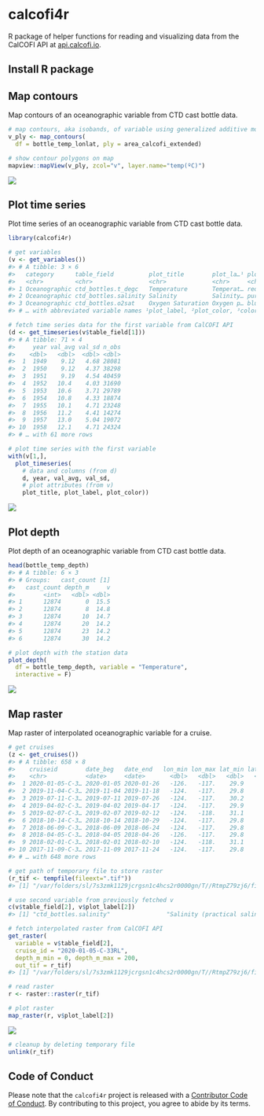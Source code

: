 calcofi4r
================

R package of helper functions for reading and visualizing data from the
CalCOFI API at [api.calcofi.io](https://api.calcofi.io).

## Install R package

## Map contours

Map contours of an oceanographic variable from CTD cast bottle data.

``` r
# map contours, aka isobands, of variable using generalized additive model (GAM)
v_ply <- map_contours(
  df = bottle_temp_lonlat, ply = area_calcofi_extended)

# show contour polygons on map 
mapview::mapView(v_ply, zcol="v", layer.name="temp(ºC)")
```

![](man/figures/map_contours-1.png)<!-- -->

## Plot time series

Plot time series of an oceanographic variable from CTD cast bottle data.

``` r
library(calcofi4r)

# get variables
(v <- get_variables())
#> # A tibble: 3 × 6
#>   category      table_field          plot_title        plot_la…¹ plot_…² color…³
#>   <chr>         <chr>                <chr>             <chr>     <chr>   <chr>  
#> 1 Oceanographic ctd_bottles.t_degc   Temperature       Temperat… red     Reds   
#> 2 Oceanographic ctd_bottles.salinity Salinity          Salinity… purple  Purples
#> 3 Oceanographic ctd_bottles.o2sat    Oxygen Saturation Oxygen p… blue    Blues  
#> # … with abbreviated variable names ¹​plot_label, ²​plot_color, ³​color_palette

# fetch time series data for the first variable from CalCOFI API
(d <- get_timeseries(v$table_field[1]))
#> # A tibble: 71 × 4
#>     year val_avg val_sd n_obs
#>    <dbl>   <dbl>  <dbl> <dbl>
#>  1  1949    9.12   4.68 28081
#>  2  1950    9.12   4.37 38298
#>  3  1951    9.19   4.54 40459
#>  4  1952   10.4    4.03 31690
#>  5  1953   10.6    3.71 29789
#>  6  1954   10.8    4.33 18874
#>  7  1955   10.1    4.71 23248
#>  8  1956   11.2    4.41 14274
#>  9  1957   13.0    5.04 19072
#> 10  1958   12.1    4.71 24324
#> # … with 61 more rows

# plot time series with the first variable
with(v[1,],
  plot_timeseries(
    # data and columns (from d)
    d, year, val_avg, val_sd,
    # plot attributes (from v)
    plot_title, plot_label, plot_color))
```

![](man/figures/plot_timeseries-1.png)<!-- -->

## Plot depth

Plot depth of an oceanographic variable from CTD cast bottle data.

``` r
head(bottle_temp_depth)
#> # A tibble: 6 × 3
#> # Groups:   cast_count [1]
#>   cast_count depth_m     v
#>        <int>   <dbl> <dbl>
#> 1      12874       0  15.5
#> 2      12874       8  14.8
#> 3      12874      10  14.7
#> 4      12874      20  14.2
#> 5      12874      23  14.2
#> 6      12874      30  14.2

# plot depth with the station data
plot_depth(
  df = bottle_temp_depth, variable = "Temperature",
  interactive = F)
```

![](man/figures/plot_depth-1.png)<!-- -->

## Map raster

Map raster of interpolated oceanographic variable for a cruise.

``` r
# get cruises
(z <- get_cruises())
#> # A tibble: 658 × 8
#>    cruiseid        date_beg   date_end   lon_min lon_max lat_min lat_max n_casts
#>    <chr>           <date>     <date>       <dbl>   <dbl>   <dbl>   <dbl>   <dbl>
#>  1 2020-01-05-C-3… 2020-01-05 2020-01-26   -126.   -117.    29.9    37.8     104
#>  2 2019-11-04-C-3… 2019-11-04 2019-11-18   -124.   -117.    29.8    35.1      75
#>  3 2019-07-11-C-3… 2019-07-11 2019-07-26   -124.   -117.    30.2    35.1      70
#>  4 2019-04-02-C-3… 2019-04-02 2019-04-17   -124.   -117.    29.9    35.1      67
#>  5 2019-02-07-C-3… 2019-02-07 2019-02-12   -124.   -118.    31.1    34.5      29
#>  6 2018-10-14-C-3… 2018-10-14 2018-10-29   -124.   -117.    29.8    35.1      74
#>  7 2018-06-09-C-3… 2018-06-09 2018-06-24   -124.   -117.    29.8    35.1      72
#>  8 2018-04-05-C-3… 2018-04-05 2018-04-26   -126.   -117.    29.8    37.8     103
#>  9 2018-02-01-C-3… 2018-02-01 2018-02-10   -124.   -118.    31.1    35.1      45
#> 10 2017-11-09-C-3… 2017-11-09 2017-11-24   -124.   -117.    29.8    35.1      74
#> # … with 648 more rows

# get path of temporary file to store raster
(r_tif <- tempfile(fileext=".tif"))
#> [1] "/var/folders/sl/7s3zmk1129jcrgsn1c4hcs2r0000gn/T//RtmpZ79zj6/filef06d13d0c62e.tif"

# use second variable from previously fetched v
c(v$table_field[2], v$plot_label[2])
#> [1] "ctd_bottles.salinity"                "Salinity (practical salinity scale)"

# fetch interpolated raster from CalCOFI API
get_raster(
  variable = v$table_field[2],
  cruise_id = "2020-01-05-C-33RL",
  depth_m_min = 0, depth_m_max = 200,
  out_tif = r_tif)
#> [1] "/var/folders/sl/7s3zmk1129jcrgsn1c4hcs2r0000gn/T//RtmpZ79zj6/filef06d13d0c62e.tif"

# read raster
r <- raster::raster(r_tif)

# plot raster
map_raster(r, v$plot_label[2])
```

![](man/figures/map_raster-1.png)<!-- -->

``` r
# cleanup by deleting temporary file
unlink(r_tif)
```

## Code of Conduct

Please note that the `calcofi4r` project is released with a [Contributor
Code of
Conduct](https://calcofi.github.io/calcofi4r/CODE_OF_CONDUCT.html). By
contributing to this project, you agree to abide by its terms.
